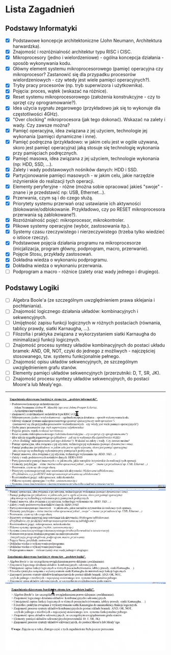 # **Lista Zagadnień**

## **Podstawy Informatyki**

-   [x] Podstawowe koncepcje architektoniczne (John Neumann, Architektura harwardzka).
-   [x] Znajomość i rozróżnialność architektur typu RISC i CISC.
-   [x] Mikroprocesory (jedno i wielordzeniowe) - ogólna koncepcja działania - sposób wykonywania kodu.
-   [x] Główny element systemu mikroprocesorowego (pamięć operacyjna czy mikroprocesor? Zastanowić się dla przypadku procesorów wielordzeniowych - czy wtedy jest wiele pamięci operacyjnych?).
-   [x] Tryby pracy procesorów (np. tryb superwizora i użytkownika).
-   [x] Pojęcia: proces, wątek (wskazać na różnice).
-   [x] Reset systemu mikroprocesorowego (założenia konstrukcyjne - czy to sprzęt czy oprogramowanie?).
-   [x] Idea użycia sygnału zegarowego (przykładowo jak się to wykonuje dla częstotliwości 4GHz).
-   [x] "Over clocking" mikroprocesora (jak tego dokonać). Wskazać na zalety i wady. Czy zawsze można?
-   [x] Pamięć operacyjna, idea związana z jej użyciem, technologie jej wykonania (pamięci dynamiczne i inne).
-   [x] Pamięć podręczna (przykładowo: w jakim celu jest w ogóle używana, skoro jest pamięć operacyjna) jaką stosuje się technologię wykonania przy pamięciach podręcznych.
-   [x] Pamięć masowa, idea związana z jej użyciem, technologie wykonania (np: HDD, SSD, ...).
-   [x] Zalety i wady podstawowych nośników danych: HDD i SSD.
-   [x] Partycjonowanie pamięci masowych - w jakim celu, jakie narzędzie inżynierskie do realizacji tych operacji.
-   [x] Elementy peryferyjne - różne (można sobie opracować jakieś "swoje" - znane i je przedstawić np: USB, Ethernet...).
-   [x] Przerwania, czym są i do czego służą.
-   [x] Priorytety systemu przerwań oraz ustawianie ich aktywności (blokowanie/odblokowanie. Przykładowo, czy po RESET mikroprocesora przerwania są zablokowane?).
-   [x] Rozróżnialność pojęć: mikroprocesor, mikrokontroler.
-   [x] Plikowe systemy operacyjne (wybór, zastosowania itp.).
-   [x] Systemy czasu rzeczywistego i nierzeczywistego (trzeba tylko wiedzieć o istioce rzeczy).
-   [x] Podstawowe pojęcia działania programu na mikroprocesorze (inicjalizacja, program główny, podprogram, macro, przerwanie).
-   [x] Pojęcie Stosu, przykłady zastosowań.
-   [x] Dokładna wiedza o wykonaniu podprogramu.
-   [x] Dokładna wiedza o wykonaniu przerwania.
-   [ ] Podprogram a macro - różnice (zalety oraz wady jednego i drugiego).

## **Podstawy Logiki**

-   [ ] Algebra Boole'a (ze szczególnym uwzględnieniem prawa sklejania i pochłaniania).
-   [ ] Znajomość logicznego działania układów: kombinacyjnych i sekwencyjnych.
-   [ ] Umijętność zapisu funkcji logicznych w różnych postaciach (równania, tablicy prawdy, siatki Karnaugha, ...).
-   [ ] Filozofia i praktyka związana z wykorzystaniem siatki Karnaugha do minimalizacji funkcji logicznych.
-   [ ] Znajomość procesu syntezy układów kombinacyjnych do postaci układu bramek: AND, OR, NOT, czyki do jednego z możliwych - najczęściej stosowanego, tzw. systemu funkcjonalnie pełnego.
-   [ ] Znajomość opisu układów sekwencyjnych, ze szczególnym uwzględnieniem grafu stanów.
-   [ ] Elementy pamięci układów sekwencyjnych (przerzutniki: D, T, SR, JK).
-   [ ] Znajomość procesu syntezy układów sekwencyjnych, do postaci Moore'a lub Mealy'ego.

---

![part one](./part-1.png)
![part two](./part-2.png)
![part three](./part-3.png)
